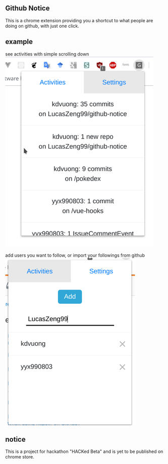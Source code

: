 ## Github Notice

This is a chrome extension providing you a shortcut to what people are doing on github, with just one click.

## example

see activities with simple scrolling down
![example](https://github.com/LucasZeng99/github-notice/blob/master/example.png)

add users you want to follow, or import your followings from github
![example2](https://github.com/LucasZeng99/github-notice/blob/master/example2.png)

## notice
This is a project for hackathon "HACKed Beta" and is yet to be published on chrome store.

